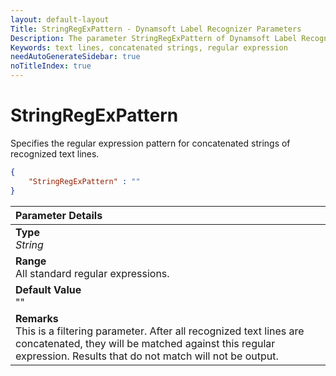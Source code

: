 ```yaml
---
layout: default-layout
Title: StringRegExPattern - Dynamsoft Label Recognizer Parameters
Description: The parameter StringRegExPattern of Dynamsoft Label Recognizer defines the regular expression pattern for concatenated strings of recognized text lines.
Keywords: text lines, concatenated strings, regular expression
needAutoGenerateSidebar: true
noTitleIndex: true
---
```


# StringRegExPattern

Specifies the regular expression pattern for concatenated strings of recognized text lines.

```json
{
    "StringRegExPattern" : ""
}
```

| Parameter Details |
| :----------------------------------- |
| **Type**<br>*String* |
| **Range**<br>All standard regular expressions.|
| **Default Value**<br>"" |
| **Remarks**<br>This is a filtering parameter. After all recognized text lines are concatenated, they will be matched against this regular expression. Results that do not match will not be output.|
